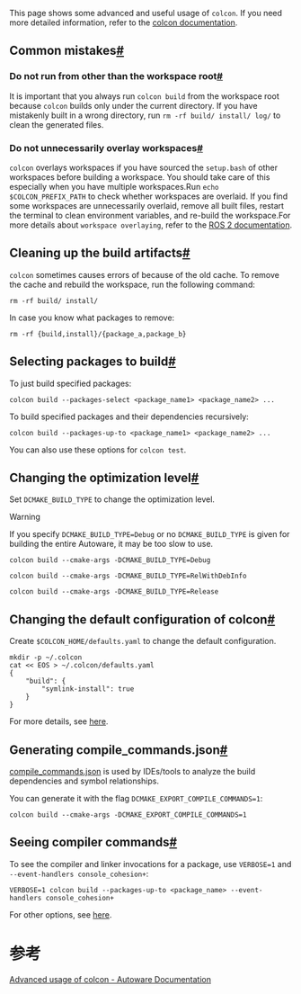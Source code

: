This page shows some advanced and useful usage of `colcon`. If you need more detailed information, refer to the [colcon documentation](https://colcon.readthedocs.io/).

## Common mistakes[#](https://autowarefoundation.github.io/autoware-documentation/main/how-to-guides/advanced-usage-of-colcon/#common-mistakes "Permanent link")

### Do not run from other than the workspace root[#](https://autowarefoundation.github.io/autoware-documentation/main/how-to-guides/advanced-usage-of-colcon/#do-not-run-from-other-than-the-workspace-root "Permanent link")

It is important that you always run `colcon build` from the workspace root because `colcon` builds only under the current directory. If you have mistakenly built in a wrong directory, run `rm -rf build/ install/ log/` to clean the generated files.

### Do not unnecessarily overlay workspaces[#](https://autowarefoundation.github.io/autoware-documentation/main/how-to-guides/advanced-usage-of-colcon/#do-not-unnecessarily-overlay-workspaces "Permanent link")

`colcon` overlays workspaces if you have sourced the `setup.bash` of other workspaces before building a workspace. You should take care of this especially when you have multiple workspaces.Run `echo $COLCON_PREFIX_PATH` to check whether workspaces are overlaid. If you find some workspaces are unnecessarily overlaid, remove all built files, restart the terminal to clean environment variables, and re-build the workspace.For more details about `workspace overlaying`, refer to the [ROS 2 documentation](https://docs.ros.org/en/rolling/Tutorials/Workspace/Creating-A-Workspace.html#source-the-overlay).

## Cleaning up the build artifacts[#](https://autowarefoundation.github.io/autoware-documentation/main/how-to-guides/advanced-usage-of-colcon/#cleaning-up-the-build-artifacts "Permanent link")

`colcon` sometimes causes errors of because of the old cache. To remove the cache and rebuild the workspace, run the following command:

```text
rm -rf build/ install/

```

In case you know what packages to remove:

```text
rm -rf {build,install}/{package_a,package_b}

```

## Selecting packages to build[#](https://autowarefoundation.github.io/autoware-documentation/main/how-to-guides/advanced-usage-of-colcon/#selecting-packages-to-build "Permanent link")

To just build specified packages:

```text
colcon build --packages-select <package_name1> <package_name2> ...

```

To build specified packages and their dependencies recursively:

```text
colcon build --packages-up-to <package_name1> <package_name2> ...

```

You can also use these options for `colcon test`.

## Changing the optimization level[#](https://autowarefoundation.github.io/autoware-documentation/main/how-to-guides/advanced-usage-of-colcon/#changing-the-optimization-level "Permanent link")

Set `DCMAKE_BUILD_TYPE` to change the optimization level.

Warning

If you specify `DCMAKE_BUILD_TYPE=Debug` or no `DCMAKE_BUILD_TYPE` is given for building the entire Autoware, it may be too slow to use.

```text
colcon build --cmake-args -DCMAKE_BUILD_TYPE=Debug

```

```text
colcon build --cmake-args -DCMAKE_BUILD_TYPE=RelWithDebInfo

```

```text
colcon build --cmake-args -DCMAKE_BUILD_TYPE=Release

```

## Changing the default configuration of colcon[#](https://autowarefoundation.github.io/autoware-documentation/main/how-to-guides/advanced-usage-of-colcon/#changing-the-default-configuration-of-colcon "Permanent link")

Create `$COLCON_HOME/defaults.yaml` to change the default configuration.

```text
mkdir -p ~/.colcon
cat << EOS > ~/.colcon/defaults.yaml
{
    "build": {
        "symlink-install": true
    }
}

```

For more details, see [here](https://colcon.readthedocs.io/en/released/user/configuration.html#defaults-yaml).

## Generating compile_commands.json[#](https://autowarefoundation.github.io/autoware-documentation/main/how-to-guides/advanced-usage-of-colcon/#generating-compile_commandsjson "Permanent link")

[compile_commands.json](https://colcon.readthedocs.io/en/released/user/how-to.html#cmake-packages-generating-compile-commands-json) is used by IDEs/tools to analyze the build dependencies and symbol relationships.

You can generate it with the flag `DCMAKE_EXPORT_COMPILE_COMMANDS=1`:

```text
colcon build --cmake-args -DCMAKE_EXPORT_COMPILE_COMMANDS=1

```

## Seeing compiler commands[#](https://autowarefoundation.github.io/autoware-documentation/main/how-to-guides/advanced-usage-of-colcon/#seeing-compiler-commands "Permanent link")

To see the compiler and linker invocations for a package, use `VERBOSE=1` and `--event-handlers console_cohesion+`:

```text
VERBOSE=1 colcon build --packages-up-to <package_name> --event-handlers console_cohesion+

```

For other options, see [here](https://colcon.readthedocs.io/en/released/reference/event-handler-arguments.html).

# 参考

[Advanced usage of colcon - Autoware Documentation](https://autowarefoundation.github.io/autoware-documentation/main/how-to-guides/advanced-usage-of-colcon/)
